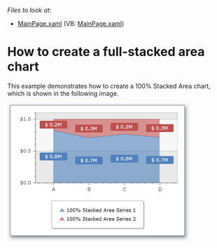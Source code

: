 <!-- default file list -->
*Files to look at*:

* [MainPage.xaml](./CS/CompoundAreaChart/MainPage.xaml) (VB: [MainPage.xaml](./VB/CompoundAreaChart/MainPage.xaml))
<!-- default file list end -->
# How to create a full-stacked area chart


<p>This example demonstrates how to create a 100% Stacked Area chart, which is shown in the following image.</p><p><img src="https://raw.githubusercontent.com/DevExpress-Examples/how-to-create-a-full-stacked-area-chart-e2799/10.2.4+/media/293ac7f4-110d-4012-8f02-04680f617d5b.png"></p>

<br/>



